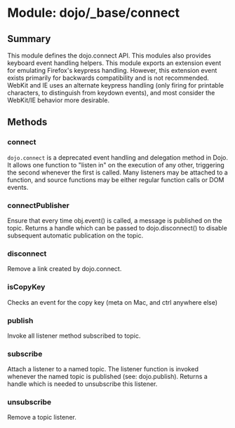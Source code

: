 # Module: dojo/_base/connect

## Summary

This module defines the dojo.connect API.
This modules also provides keyboard event handling helpers.
This module exports an extension event for emulating Firefox's keypress handling.
However, this extension event exists primarily for backwards compatibility and
is not recommended. WebKit and IE uses an alternate keypress handling (only
firing for printable characters, to distinguish from keydown events), and most
consider the WebKit/IE behavior more desirable.
## Methods

### connect
`dojo.connect` is a deprecated event handling and delegation method in
Dojo. It allows one function to "listen in" on the execution of
any other, triggering the second whenever the first is called. Many
listeners may be attached to a function, and source functions may
be either regular function calls or DOM events.


### connectPublisher
Ensure that every time obj.event() is called, a message is published
on the topic. Returns a handle which can be passed to
dojo.disconnect() to disable subsequent automatic publication on
the topic.

### disconnect
Remove a link created by dojo.connect.

### isCopyKey
Checks an event for the copy key (meta on Mac, and ctrl anywhere else)

### publish
Invoke all listener method subscribed to topic.

### subscribe
Attach a listener to a named topic. The listener function is invoked whenever the
named topic is published (see: dojo.publish).
Returns a handle which is needed to unsubscribe this listener.

### unsubscribe
Remove a topic listener.

